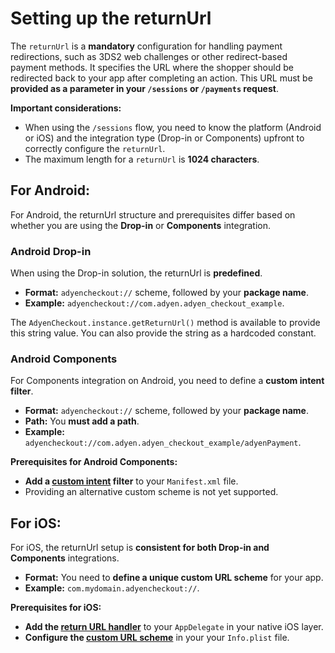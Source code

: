 # Setting up the returnUrl

The `returnUrl` is a **mandatory** configuration for handling payment redirections, such as 3DS2 web
challenges or other redirect-based payment methods. It specifies the URL where the shopper should be
redirected back to your app after completing an action. This URL must be **provided as a parameter
in your `/sessions` or `/payments` request**.

**Important considerations:**

* When using the `/sessions` flow, you need to know the platform (Android or iOS) and the
  integration type (Drop-in or Components) upfront to correctly configure the `returnUrl`.
* The maximum length for a `returnUrl` is **1024 characters**.

## For Android:

For Android, the returnUrl structure and prerequisites differ based on whether you are using the
**Drop-in** or **Components** integration.

### Android Drop-in

When using the Drop-in solution, the returnUrl is **predefined**.

* **Format:** `adyencheckout://` scheme, followed by your **package name**.
* **Example:** `adyencheckout://com.adyen.adyen_checkout_example`.

The `AdyenCheckout.instance.getReturnUrl()` method is available to provide this string value. You
can also provide the string as a hardcoded constant.

### Android Components

For Components integration on Android, you need to define a **custom intent filter**.

* **Format:** `adyencheckout://` scheme, followed by your **package name**.
* **Path:** You **must add a path**.
* **Example:** `adyencheckout://com.adyen.adyen_checkout_example/adyenPayment`.

**Prerequisites for Android Components:**

* **Add a [custom intent](https://github.com/Adyen/adyen-flutter/blob/main/example/android/app/src/main/AndroidManifest.xml#L29) filter** to your `Manifest.xml` file.
* Providing an alternative custom scheme is not yet supported.

## For iOS:

For iOS, the returnUrl setup is **consistent for both Drop-in and Components** integrations.

* **Format:** You need to **define a unique custom URL scheme** for your app.
* **Example:** `com.mydomain.adyencheckout://`.

**Prerequisites for iOS:**

* **Add the [return URL handler](https://github.com/Adyen/adyen-flutter/blob/main/example/ios/Runner/AppDelegate.swift#L18)** to your `AppDelegate` in your native iOS layer.
* **Configure the [custom URL scheme](https://developer.apple.com/documentation/xcode/defining-a-custom-url-scheme-for-your-app)** in your your `Info.plist` file.
